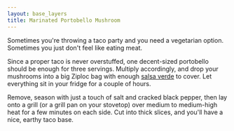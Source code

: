 ```yaml
---
layout: base_layers
title: Marinated Portobello Mushroom
---
```


Sometimes you're throwing a taco party and you need a vegetarian option. Sometimes you just don't feel like eating meat.

Since a proper taco is never overstuffed, one decent-sized portobello should be enough for three servings. Multiply accordingly, and drop your mushrooms into a big Ziploc bag with enough [salsa verde](/condiments/simple_salsa_verde.html) to cover. Let everything sit in your fridge for a couple of hours.

Remove, season with just a touch of salt and cracked black pepper, then lay onto a grill (or a grill pan on your stovetop) over medium to medium-high heat for a few minutes on each side. Cut into thick slices, and you'll have a nice, earthy taco base.
